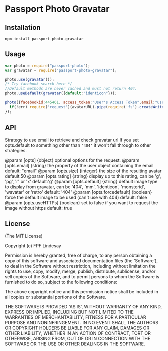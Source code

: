 # Passport Photo Gravatar

## Installation

    npm install passport-photo-gravatar

## Usage

```javascript
var photo = require("passport-photo");
var gravatar = require("passport-photo-gravatar");

photo.use(gravatar());
/* Try facebook search here */
//Default methods are never cached and must not return 404.
photo.useDefault(gravatar({default:"identicon"}));

photo({facebookid:445461, access_token:"User's Access Token",email:"user@example.com"}, function(err, avatarURL){
  if(!err) require('request')(avatarURL).pipe(require('fs').createWriteStream("./avatar.jpg"));
});
```


## API
 
Strategy to use email to retrieve and check gravatar url
If you set opts.default to something other than `'404'` it won't fall through to other strategies.

@param [opts] {object} optional options for the request.
@param [opts.email] {string} the property of the user object containing the email default: "email"
@param [opts.size] {integer} the size of the resulting avatar default:50
@param [opts.rating] {string} display up to this rating, can be 'g', 'pg', 'r' or 'x' default:'g'
@param [opts.default] {string} default image type to display from gravatar, can be '404', 'mm', 'identicon', 'monsterid', 'wavatar' or 'retro' default: '404'
@param [opts.forcedefault] {boolean} force the default image to be used (can't use with 404) default: false
@param [opts.useHTTPs] {boolean} set to false if you want to request the image without https default: true

## License

(The MIT License)

Copyright (c) FPF Lindesay

Permission is hereby granted, free of charge, to any person obtaining a copy of this software and associated 
documentation files (the 'Software'), to deal in the Software without restriction, including without limitation 
the rights to use, copy, modify, merge, publish, distribute, sublicense, and/or sell copies of the Software, and 
to permit persons to whom the Software is furnished to do so, subject to the following conditions:

The above copyright notice and this permission notice shall be included in all copies or substantial portions 
of the Software.

THE SOFTWARE IS PROVIDED 'AS IS', WITHOUT WARRANTY OF ANY KIND, EXPRESS OR IMPLIED, INCLUDING BUT NOT LIMITED TO 
THE WARRANTIES OF MERCHANTABILITY, FITNESS FOR A PARTICULAR PURPOSE AND NONINFRINGEMENT. IN NO EVENT SHALL THE 
AUTHORS OR COPYRIGHT HOLDERS BE LIABLE FOR ANY CLAIM, DAMAGES OR OTHER LIABILITY, WHETHER IN AN ACTION OF CONTRACT,
TORT OR OTHERWISE, ARISING FROM, OUT OF OR IN CONNECTION WITH THE SOFTWARE OR THE USE OR OTHER DEALINGS IN THE SOFTWARE.